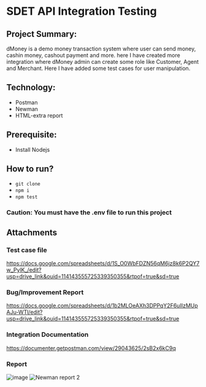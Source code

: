 # SDET API Integration Testing 

## Project Summary:
dMoney is a demo money transaction system where user can send money, cashin money, cashout payment and more. here I have created more integration where dMoney admin can create some role like Customer, Agent and Merchant. Here I have added some test cases for user manipulation.


## Technology:

- Postman
- Newman
- HTML-extra report

## Prerequisite:

- Install Nodejs

## How to run?

- ``` git clone ```
- ``` npm i ```
- ``` npm test ```

### Caution: You must have the .env file to run this project

## Attachments

### Test case file
https://docs.google.com/spreadsheets/d/1S_O0WbFDZN56qM6jz8k6P2QY7w_PylK_/edit?usp=drive_link&ouid=114143555725339350355&rtpof=true&sd=true

### Bug/Improvement Report
https://docs.google.com/spreadsheets/d/1b2MLOeAXh3DPPqY2F6uIIzMUpAJu-WTl/edit?usp=drive_link&ouid=114143555725339350355&rtpof=true&sd=true

### Integration Documentation
https://documenter.getpostman.com/view/29043625/2sB2x6kC9q

### Report
![image](https://github.com/user-attachments/assets/c4bbd8cd-f685-4762-b3a3-ca889fc639e3)
![Newman report 2](https://github.com/user-attachments/assets/ca330cca-3e4e-4674-95cc-af8c8c48d6c3)

